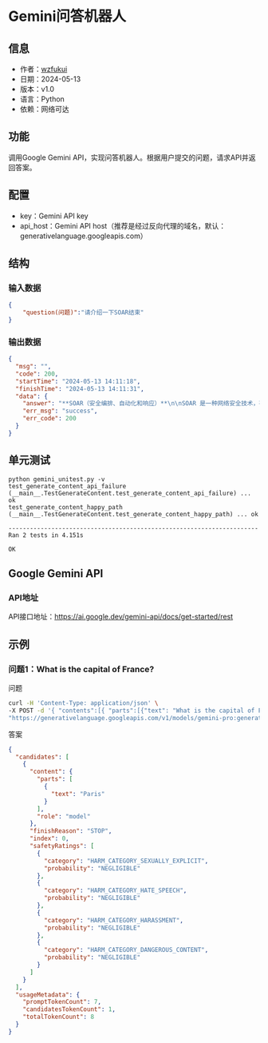 # Gemini问答机器人

## 信息

- 作者：[wzfukui](https://github.com/wzfukui)
- 日期：2024-05-13
- 版本：v1.0
- 语言：Python
- 依赖：网络可达

## 功能

调用Google Gemini API，实现问答机器人。根据用户提交的问题，请求API并返回答案。


## 配置
- key：Gemini API key
- api_host：Gemini API host（推荐是经过反向代理的域名，默认：generativelanguage.googleapis.com）

## 结构

### 输入数据

```json
{
    "question(问题)":"请介绍一下SOAR结束"
}
```

### 输出数据


```json
{
  "msg": "",
  "code": 200,
  "startTime": "2024-05-13 14:11:18",
  "finishTime": "2024-05-13 14:11:31",
  "data": {
    "answer": "**SOAR（安全编排、自动化和响应）**\n\nSOAR 是一种网络安全技术，有助于组织自动化和协调安全操作过程。它将安全编排、自动化和响应功能整合到一个单一的平台中，从而提高安全团队的效率和有效性。\n\n**主要功能：**\n\n,...",
    "err_msg": "success",
    "err_code": 200
  }
}
```

## 单元测试

```
python gemini_unitest.py -v
test_generate_content_api_failure (__main__.TestGenerateContent.test_generate_content_api_failure) ... ok
test_generate_content_happy_path (__main__.TestGenerateContent.test_generate_content_happy_path) ... ok

----------------------------------------------------------------------
Ran 2 tests in 4.151s

OK
```

## Google Gemini API

### API地址

API接口地址：https://ai.google.dev/gemini-api/docs/get-started/rest


## 示例

### 问题1：What is the capital of France?

问题

```bash
curl -H 'Content-Type: application/json' \
-X POST -d '{ "contents":[{ "parts":[{"text": "What is the capital of France?"}]}]}' \
"https://generativelanguage.googleapis.com/v1/models/gemini-pro:generateContent?key=********"
```

答案

```json
{
  "candidates": [
    {
      "content": {
        "parts": [
          {
            "text": "Paris"
          }
        ],
        "role": "model"
      },
      "finishReason": "STOP",
      "index": 0,
      "safetyRatings": [
        {
          "category": "HARM_CATEGORY_SEXUALLY_EXPLICIT",
          "probability": "NEGLIGIBLE"
        },
        {
          "category": "HARM_CATEGORY_HATE_SPEECH",
          "probability": "NEGLIGIBLE"
        },
        {
          "category": "HARM_CATEGORY_HARASSMENT",
          "probability": "NEGLIGIBLE"
        },
        {
          "category": "HARM_CATEGORY_DANGEROUS_CONTENT",
          "probability": "NEGLIGIBLE"
        }
      ]
    }
  ],
  "usageMetadata": {
    "promptTokenCount": 7,
    "candidatesTokenCount": 1,
    "totalTokenCount": 8
  }
}
```